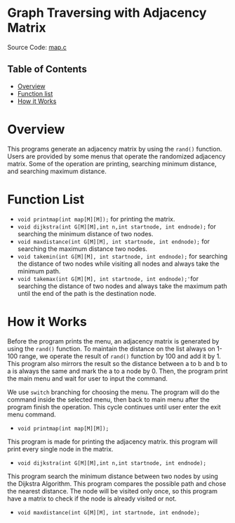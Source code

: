 # Graph Traversing with Adjacency Matrix 

Source Code: [map.c](https://github.com/Bluejake3/Adjacency-Matrix-Graph-Traversing/blob/master/map.c)

## Table of Contents
* [Overview](https://github.com/Bluejake3/Adjacency-Matrix-Graph-Traversing#Overview)
* [Function list](https://github.com/Bluejake3/Adjacency-Matrix-Graph-Traversing#Function-list)
* [How it Works](https://github.com/Bluejake3/Adjacency-Matrix-Graph-Traversing#How-it-Works)

# Overview
This programs generate an adjacency matrix by using the `rand()` function. Users are provided by some menus that operate the randomized adjacency matrix. Some of the operation are printing, searching minimum distance, and searching maximum distance.

# Function List
* `void printmap(int map[M][M]);` for printing the matrix.
* `void dijkstra(int G[M][M],int n,int startnode, int endnode);` for searching the minimum distance of two nodes.
* `void maxdistance(int G[M][M], int startnode, int endnode);` for searching the maximum distance two nodes.
* `void takemin(int G[M][M], int startnode, int endnode);` for searching the distance of two nodes while visiting all nodes and always take the minimum path.
* `void takemax(int G[M][M], int startnode, int endnode);'`for searching the distance of two nodes and always take the maximum path until the end of the path is the destination node.

# How it Works
Before the program prints the menu, an adjacency matrix is generated by using the `rand()` function. To maintain the distance on the list always on 1-100 range, we operate the result of `rand()` function by 100 and add it by 1. This program also mirrors the result so the distance between a to b and b to a is always the same and mark the a to a node by 0. Then, the program print the main menu and wait for user to input the command.

We use `switch` branching for choosing the menu. The program will do the command inside the selected menu, then back to main menu after the program finish the operation. This cycle continues until user enter the exit menu command.

* `void printmap(int map[M][M]);`

This program is made for printing the adjacency matrix. this program will print every single node in the matrix.

* `void dijkstra(int G[M][M],int n,int startnode, int endnode);`

This program search the minimum distance between two nodes by using the Dijkstra Algorithm. This program compares the possible path and chose the nearest distance. The node will be visited only once, so this program have a matrix to check if the node is already visited or not.

* `void maxdistance(int G[M][M], int startnode, int endnode);`






